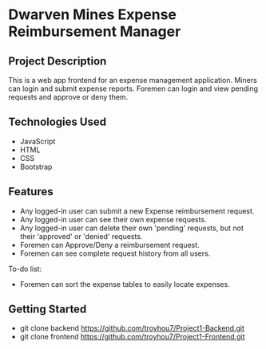 # Dwarven Mines Expense Reimbursement Manager
## Project Description
This is a web app frontend for an expense management application. Miners can login and submit expense reports.  Foremen can login and view pending requests and approve or deny them.   
## Technologies Used
* JavaScript
* HTML
* CSS
* Bootstrap
## Features
* Any logged-in user can submit a new Expense reimbursement request.
* Any logged-in user can see their own expense requests.
* Any logged-in user can delete their own 'pending' requests, but not their 'approved' or 'denied' requests. 
* Foremen can Approve/Deny a reimbursement request.
* Foremen can see complete request history from all users.

To-do list:
* Foremen can sort the expense tables to easily locate expenses.
## Getting Started
* git clone backend https://github.com/troyhou7/Project1-Backend.git
* git clone frontend https://github.com/troyhou7/Project1-Frontend.git
